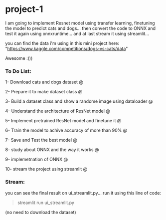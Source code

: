 # project-1
I am going to implement Resnet model using transfer learning, finetuning the model to predict cats and dogs... then convert the code to ONNX and test it again using onnxruntime... and at last stream it using streamlit...

you can find the data i'm using in this mini project here: "https://www.kaggle.com/competitions/dogs-vs-cats/data"

Awesome :)))


### To Do List:

1- Download cats and dogs dataset @

2- Prepare it to make dataset class @

3- Build a dataset class and show a randome image using dataloader @

4- Understand the architecture of ResNet model @

5- Implement pretrained ResNet model and finetune it @

6- Train the model to achive accuracy of more than 90% @

7- Save and Test the best model @

8- study about ONNX and the way it works @

9- implemetnation of ONNX @

10- stream the project using streamlit @

### Stream:

you can see the final result on ui_streamlit.py... run it using this line of code:

> streamlit run ui_streamlit.py

(no need to download the dataset)
